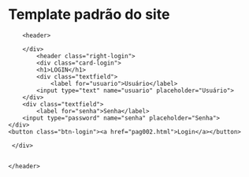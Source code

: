 # Template padrão do site

<!DOCTYPE html>
<html lang="pt-br">
<head>
    <meta charset="UTF-8">
    <meta http-equiv="X-UA-Compatible" content="IE=edge">
    <meta name="viewport" content="width=device-width, initial-scale=1.0">
    <link rel="stylesheet" href="style.css">
    <title>Gasparzinho</title>
    <link rel="shortcut icon" href="favicon.ico" type="image/x-icon">
   
<body>
    
        <header>
           
        </div>
            <header class="right-login">
            <div class="card-login">
            <h1>LOGIN</h1> 
            <div class="textfield">
                <label for="usuario">Usuário</label>
            <input type="text" name="usuario" placeholder="Usuário"> 
        </div>
        <div class="textfield">
            <label for="senha">Senha</label>
        <input type="password" name="senha" placeholder="Senha"> 
    </div>
    <button class="btn-login"><a href="pag002.html">Login</a></button> 
    
     </div>
                
        
    </header>
  
        
</body>
</html>
